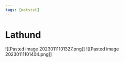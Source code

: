 ```yaml
---
tags: [matstat]
---
```

# Lathund
![[Pasted image 20230111101327.png]]
	![[Pasted image 20230111101404.png]]